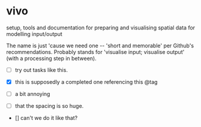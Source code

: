 vivo
====

setup, tools and documentation for preparing and visualising spatial data for modelling input/output

The name is just 'cause we need one -- 'short and memorable' per Github's recommendations. Probably stands for 'visualise input; visualise output' (with a processing step in between).


- [ ] try out tasks like this.

- [X] this is supposedly a completed one referencing this @tag

- [ ] a bit annoying
- [ ] that the spacing is so huge.

- [] can't we do it like that?

